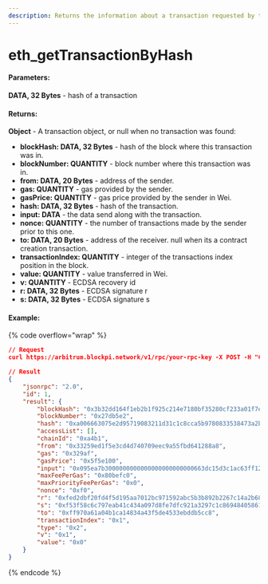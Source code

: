 ```yaml
---
description: Returns the information about a transaction requested by transaction hash.
---
```


# eth\_getTransactionByHash

#### **Parameters:**

**DATA, 32 Bytes** - hash of a transaction

#### **Returns:**

**Object** - A transaction object, or null when no transaction was found:

* **blockHash: DATA, 32 Bytes** - hash of the block where this transaction was in.
* **blockNumber: QUANTITY** - block number where this transaction was in.
* **from: DATA, 20 Bytes** - address of the sender.
* **gas: QUANTITY** - gas provided by the sender.
* **gasPrice: QUANTITY** - gas price provided by the sender in Wei.
* **hash: DATA, 32 Bytes** - hash of the transaction.
* **input: DATA** - the data send along with the transaction.
* **nonce: QUANTITY** - the number of transactions made by the sender prior to this one.
* **to: DATA, 20 Bytes** - address of the receiver. null when its a contract creation transaction.
* **transactionIndex: QUANTITY** - integer of the transactions index position in the block.
* **value: QUANTITY** - value transferred in Wei.
* **v: QUANTITY** - ECDSA recovery id
* **r: DATA, 32 Bytes** - ECDSA signature r
* **s: DATA, 32 Bytes** - ECDSA signature s

#### Example:

{% code overflow="wrap" %}
```json
// Request
curl https://arbitrum.blockpi.network/v1/rpc/your-rpc-key -X POST -H "Content-Type: application/json" --data '{"jsonrpc":"2.0","method":"eth_getTransactionByHash","params":["0xa006663075e2d95719083211d31c1c8cca5b9780833538473a2b86fb5e5c8131"],"id":1}'

// Result
{
    "jsonrpc": "2.0",
    "id": 1,
    "result": {
        "blockHash": "0x3b32dd164f1eb2b1f925c214e7180bf35280cf233a01f7e3a5d70203912e6808",
        "blockNumber": "0x27db5e2",
        "hash": "0xa006663075e2d95719083211d31c1c8cca5b9780833538473a2b86fb5e5c8131",
        "accessList": [],
        "chainId": "0xa4b1",
        "from": "0x33259ed1f5e3cd4d740709eec9a55fbd641288a8",
        "gas": "0x329af",
        "gasPrice": "0x5f5e100",
        "input": "0x095ea7b3000000000000000000000000663dc15d3c1ac63ff12e45ab68fea3f0a883c2510000000000000000000000000000000000000000000000000000000000000000",
        "maxFeePerGas": "0x80befc0",
        "maxPriorityFeePerGas": "0x0",
        "nonce": "0xf0",
        "r": "0xfed2dbf20fd4f5d195aa7012bc971592abc5b3b892b2267c14a2b68a7d226555",
        "s": "0xf53f58c6c797eab41c434a097d8fe7dfc921a3297c1c869484058618aa23ac4",
        "to": "0xff970a61a04b1ca14834a43f5de4533ebddb5cc8",
        "transactionIndex": "0x1",
        "type": "0x2",
        "v": "0x1",
        "value": "0x0"
    }
}
```
{% endcode %}
